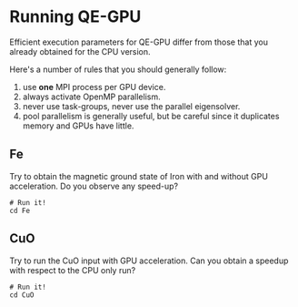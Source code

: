 # Running QE-GPU

Efficient execution parameters for QE-GPU differ from those that you 
already obtained for the CPU version.

Here's a number of rules that you should generally follow:

1. use **one** MPI process per GPU device.
2. always activate OpenMP parallelism.
3. never use task-groups, never use the parallel eigensolver.
4. pool parallelism is generally useful, but be careful since it duplicates memory and GPUs have little.



## Fe

Try to obtain the magnetic ground state of Iron with and without GPU acceleration. Do you observe any speed-up?

    # Run it!
    cd Fe

## CuO

Try to run the CuO input with GPU acceleration. Can you obtain a speedup with respect to the CPU only run?

    # Run it!
    cd CuO
